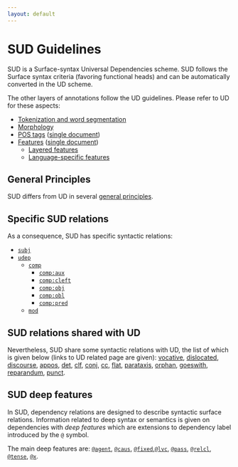 ```yaml
---
layout: default
---
```


# SUD Guidelines

SUD is a Surface-syntax Universal Dependencies scheme. SUD follows the Surface syntax criteria (favoring functional heads) and can be automatically converted in the UD scheme.

The other layers of annotations follow the UD guidelines. Please refer to UD for these aspects:

  * [Tokenization and word segmentation](https://universaldependencies.org/u/overview/tokenization.html)
  * [Morphology](https://universaldependencies.org/u/overview/morphology.html)
  * [POS tags](https://universaldependencies.org/u/pos/index.html) ([single document](https://universaldependencies.org/u/pos/all.html))
  * [Features](https://universaldependencies.org/u/feat/index.html) ([single document](https://universaldependencies.org/u/feat/all.html))
    * [Layered features](https://universaldependencies.org/u/overview/feat-layers.html)
    * [Language-specific features](https://universaldependencies.org/ext-feat-index.html)

## General Principles
SUD differs from UD in several [general principles](./general_principles/index.html).


## Specific SUD relations
As a consequence, SUD has specific syntactic relations:

 * [`subj`](./relations/subj.html)
 * [`udep`](./relations/udep.html)
   * [`comp`](./relations/comp.html)
     * [`comp:aux`](./relations/comp:aux.html)
     * [`comp:cleft`](./relations/comp:cleft.html)
     * [`comp:obj`](./relations/comp:obj.html)
     * [`comp:obl`](./relations/comp:obl.html)
     * [`comp:pred`](./relations/comp:pred.html)
   * [`mod`](./relations/mod.html)


## SUD relations shared with UD
Nevertheless, SUD share some syntactic relations with UD, the list of which is given below (links to UD related page are given):
  [vocative](https://universaldependencies.org/u/dep/vocative.html),
  [dislocated](https://universaldependencies.org/u/dep/dislocated.html),
  [discourse](https://universaldependencies.org/u/dep/discourse.html),
  [appos](https://universaldependencies.org/u/dep/appos.html),
  [det](https://universaldependencies.org/u/dep/det.html),
  [clf](https://universaldependencies.org/u/dep/clf.html),
  [conj](https://universaldependencies.org/u/dep/conj.html),
  [cc](https://universaldependencies.org/u/dep/cc.html),
  [flat](https://universaldependencies.org/u/dep/flat.html),
  [parataxis](https://universaldependencies.org/u/dep/parataxis.html),
  [orphan](https://universaldependencies.org/u/dep/orphan.html),
  [goeswith](https://universaldependencies.org/u/dep/goeswith.html),
  [reparandum](https://universaldependencies.org/u/dep/reparandum.html),
  [punct](https://universaldependencies.org/u/dep/punct.html).

## SUD deep features
In SUD, dependency relations are designed to describe syntactic surface relations.
Information related to deep syntax or semantics is given on dependencies with *deep features* which are extensions to dependency label introduced by the `@` symbol.

The main deep features are: [`@agent`](./deep_features/agent.html), [`@caus`](./deep_features/caus.html), [`@fixed`](./deep_features/fixed.html),[`@lvc`](./deep_features/lvc.html), [`@pass`](./deep_features/pass.html), [`@relcl`](./deep_features/relcl.html), [`@tense`](./deep_features/tense.html), [`@x`](./deep_features/x.html).
